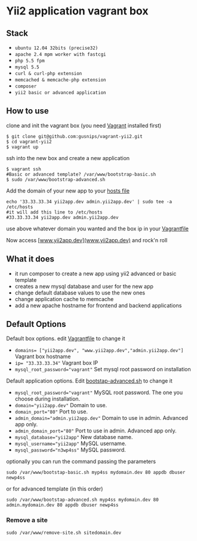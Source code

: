 # Yii2 application vagrant box

## Stack
+ `ubuntu 12.04 32bits (precise32)`
+ `apache 2.4 mpm worker with fastcgi`
+ `php 5.5 fpm`
+ `mysql 5.5`
+ `curl & curl-php extension`
+ `memcached & memcache-php extension`
+ `composer`
+ `yii2 basic or advanced application`

## How to use

clone and init the vagrant box (you need [Vagrant](http://www.vagrantup.com/) installed first)

```shell
$ git clone git@github.com:gusnips/vagrant-yii2.git
$ cd vagrant-yii2
$ vagrant up
```

ssh into the new box and create a new application

```shell
$ vagrant ssh
#Basic or advanced template? /var/www/bootstrap-basic.sh
$ sudo /var/www/bootstrap-advanced.sh
```

Add the domain of your new app to your [hosts file](http://www.howtogeek.com/howto/27350/beginner-geek-how-to-edit-your-hosts-file/)
```
echo '33.33.33.34 yii2app.dev admin.yii2app.dev' | sudo tee -a /etc/hosts
#it will add this line to /etc/hosts
#33.33.33.34 yii2app.dev admin.yii2app.dev
```

use above whatever domain you wanted and the box ip in your [Vagrantfile](https://github.com/gusnips/vagrant-yii2/blob/master/Vagrantfile)

Now access [www.yii2app.dev](www.yii2app.dev) and rock'n roll

## What it does

+ it run composer to create a new app using yii2 advanced or basic template
+ creates a new mysql database and user for the new app
+ change default database values to use the new ones
+ change application cache to memcache
+ add a new apache hostname for frontend and backend applications

## Default Options

Default box options. edit [Vagrantfile](https://github.com/gusnips/vagrant-yii2/blob/master/Vagrantfile) to change it

- `domains= ["yii2app.dev", "www.yii2app.dev","admin.yii2app.dev"]` Vagrant box hostname
- `ip= "33.33.33.34"` Vagrant box IP
- `mysql_root_password="vagrant"` Set mysql root password on installation

Default application options. Edit [bootstap-advanced.sh](https://github.com/gusnips/vagrant-yii2/blob/master/bootstap-advanced.sh) to change it

- `mysql_root_password="vagrant"` MySQL root password. The one you choose during installation.
- `domain="yii2app.dev"` Domain to use.
- `domain_port="80"` Port to use.
- `admin_domain="admin.yii2app.dev"` Domain to use in admin. Advanced app only.
- `admin_domain_port="80"` Port to use in admin. Advanced app only.
- `mysql_database="yii2app"` New database name.
- `mysql_username="yii2app"` MySQL username.
- `mysql_password="n3wp4ss"` MySQL password.

optionally you can run the command passing the parameters
```shell
sudo /var/www/bootstap-basic.sh myp4ss mydomain.dev 80 appdb dbuser newp4ss
```
or for advanced template (in this order)
```shell
sudo /var/www/bootstap-advanced.sh myp4ss mydomain.dev 80 admin.mydomain.dev 80 appdb dbuser newp4ss
```


### Remove a site

```shell
sudo /var/www/remove-site.sh sitedomain.dev
```

